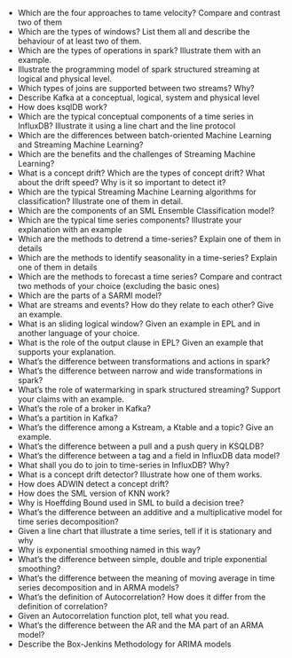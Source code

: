 - Which are the four approaches to tame velocity? Compare and contrast two of them	
- Which are the types of windows? List them all and describe the behaviour of at least two of them.	
- Which are the types of operations in spark? Illustrate them with an example.	
- Illustrate the programming model of spark structured streaming at logical and physical level.	
- Which types of joins are supported between two streams? Why?	
- Describe Kafka at a conceptual, logical, system and physical level	
- How does ksqlDB work?	
- Which are the typical conceptual components of a time series in InfluxDB? Illustrate it using a line chart and the line protocol	
- Which are the differences between batch-oriented Machine Learning and Streaming Machine Learning?	
- Which are the benefits and the challenges of Streaming Machine Learning?	
- What is a concept drift? Which are the types of concept drift? What about the drift speed? Why is it so important to detect it?	
- Which are the typical Streaming Machine Learning algorithms for classification? Illustrate one of them in detail.	
- Which are the components of an SML Ensemble Classification model?	
- Which are the typical time series components? Illustrate your explanation with an example	
- Which are the methods to detrend a time-series? Explain one of them in details	
- Which are the methods to identify seasonality in a time-series? Explain one of them in details	
- Which are the methods to forecast a time series? Compare and contract two methods of your choice (excluding the basic ones)	
- Which are the parts of a SARMI model?	
- What are streams and events? How do they relate to each other? Give an example.	
- What is an sliding logical window? Given an example in EPL and in another language of your choice.	
- What is the role of the output clause in EPL? Given an example that supports your explanation.	
- What’s the difference between transformations and actions in spark?	
- What’s the difference between narrow and wide transformations in spark?	
- What’s the role of watermarking in spark structured streaming? Support your claims with an example.	
- What’s the role of a broker in Kafka?	
- What’s a partition in Kafka?	
- What’s the difference among a Kstream, a Ktable and a topic? Give an example.	
- What’s the difference between a pull and a push query in KSQLDB?	
- What’s the difference between a tag and a field in InfluxDB data model?	
- What shall you do to join to time-series in InfluxDB? Why?	
- What is a concept drift detector? Illustrate how one of them works.	
- How does ADWIN detect a concept drift?	
- How does the SML version of KNN work?	
- Why is Hoeffding Bound used in SML to build a decision tree?	
- What’s the difference between an additive and a multiplicative model for time series decomposition?	
- Given a line chart that illustrate a time series, tell if it is stationary and why	
- Why is exponential smoothing named in this way?	
- What’s the difference between simple, double and triple exponential smoothing?	
- What’s the difference between the meaning of moving average in time series decomposition and in ARMA models?	
- What’s the definition of Autocorrelation? How does it differ from the definition of correlation?	
- Given an Autocorrelation function plot, tell what you read.	
- What’s the difference between the AR and the MA part of an ARMA model?	
- Describe the Box-Jenkins Methodology for ARIMA models	